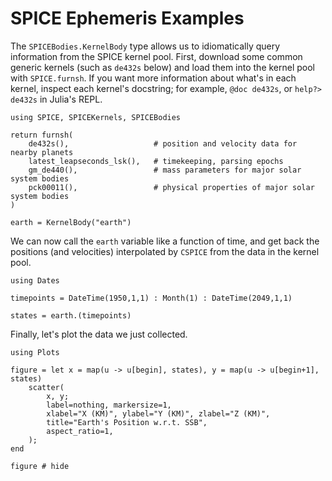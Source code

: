 # SPICE Ephemeris Examples

The `SPICEBodies.KernelBody` type allows us to idiomatically query information
from the SPICE kernel pool. First, download some common generic kernels (such as
`de432s` below) and load them into the kernel pool with `SPICE.furnsh`. If you
want more information about what's in each kernel, inspect each kernel's
docstring; for example, `@doc de432s`, or `help?> de432s` in Julia's REPL.

```@repl quickstart
using SPICE, SPICEKernels, SPICEBodies

return furnsh(
    de432s(),                   # position and velocity data for nearby planets
    latest_leapseconds_lsk(),   # timekeeping, parsing epochs
    gm_de440(),                 # mass parameters for major solar system bodies
    pck00011(),                 # physical properties of major solar system bodies
)

earth = KernelBody("earth")
```

We can now call the `earth` variable like a function of time, and get back the
positions (and velocities) interpolated by `CSPICE` from the data in the kernel
pool.

```@repl quickstart
using Dates

timepoints = DateTime(1950,1,1) : Month(1) : DateTime(2049,1,1)

states = earth.(timepoints)
```

Finally, let's plot the data we just collected.

```@repl quickstart
using Plots

figure = let x = map(u -> u[begin], states), y = map(u -> u[begin+1], states)
    scatter(
        x, y;
        label=nothing, markersize=1,
        xlabel="X (KM)", ylabel="Y (KM)", zlabel="Z (KM)",
        title="Earth's Position w.r.t. SSB",
        aspect_ratio=1,
    );
end
```

```@example quickstart
figure # hide
```
